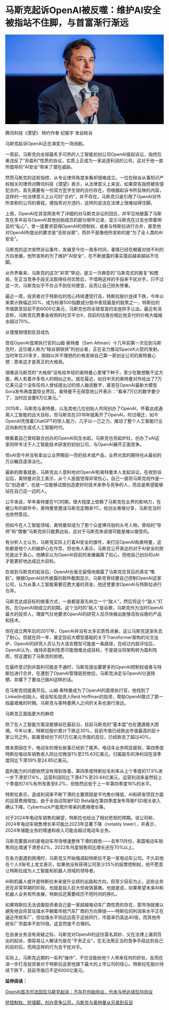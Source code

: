 # 马斯克起诉OpenAI被反噬：维护AI安全被指站不住脚，与首富渐行渐远

![c63aa0606799ff6e8ecfd3c443f9c83f.jpg](https://raw.githubusercontent.com/qqhsx/qqnews_image/main/2024/03/13/马斯克起诉OpenAI被反噬：维护AI安全被指站不住脚，与首富渐行渐远/c63aa0606799ff6e8ecfd3c443f9c83f.jpg)

腾讯科技《潜望》 特约作者 纪振宇 发自硅谷

马斯克起诉OpenAI正在演变为一场闹剧。

一周前，马斯克向全球最炙手可热的人工智能初创公司OpenAI提起诉讼，指控后者违反了“非盈利”性质的协议，实质上正成为一家追逐利润的公司，这对于他一直所倡导的“AI安全”带来了潜在威胁。

然而马斯克的这桩指控，从专业律师角度来看却很难成立。一位在硅谷从事知识产权相关的律师对腾讯科技《潜望》表示，从法律意义上来说，如果原告指控被告侵犯合约，首先需要有一份双方签字生效的合约存在，但根据起诉书所反映的内容，这样的一份法律意义上认可的“合约”，并不存在，马斯克只是引用了OpenAI对外所宣称的公司的章程，便指责对方违约，这样的说法在法律上很难站得住脚。

上周，OpenAI在其官网发布了详细的对马斯克诉讼的回应，并罕见地披露了马斯克在多年前与OpenAI其他创始成员的部分邮件记录，显示马斯克在过去也带着明显的“私心”，曾一度要求获得OpenAI的控制权，或者与特斯拉进行合并，甚至他对OpenAI所提出的要求是“击败谷歌”，而并不是像他所宣称的是“为了全人类的AI安全”。

马斯克的这次突然诉讼事件，发展至今仅一周多时间，事情已经在朝着对他不利的方向发展，他所宣称的为了维护“AI安全”，在不断披露的事实面前越来越站不住脚。

从外界看来，马斯克的这次“非常”举动，是又一次典型的“马斯克式的报复”和搅局，在正当竞争手段无法取得任何优势后，不惜用这样的手段来干扰对手。只不过这一次，马斯克似乎不仅占不到任何便宜，反而让自己损失惨重。

最近一周，投资者对于特斯拉的信心持续遭受打击，特斯拉股价连续下跌，今年以来累计跌幅近30%，成为标普500指数成分股中表现最差的股票之一，特斯拉的市值跌至目前不到6000亿美元，马斯克也将全球首富的宝座拱手让出。最近有消息称，马斯克花费重金收购的社交平台X，目前的估值也相比他支付的价格大幅缩水超过70%。

从惺惺相惜到反目成仇

现任OpenAI首席执行官的山姆·奥特曼（Sam
Altman）十几年前第一次见到马斯克时，这位被人称为“硅谷钢铁侠”的创业者，正在全力推动SpaceX火箭的发射。当时年仅20多岁，刚刚以并不理想的价格卖掉自己第一家创业公司的奥特曼心想：原来这才是真正的大格局。

很难说马斯克的“大格局”没有给年轻的奥特曼心里埋下种子，至少在敢想敢干这方面，两人有着许多惊人的相似之处。就在最近，如日中天的奥特曼对外给出了7万亿美元这个没有任何人曾经提出过的惊人融资数字，甚至在OpenAI最新大模型Sora发布再度震惊业界后，奥特曼不无得意地公开表示：“看来7万亿的数字要少了，当时应该要8万亿美元。”

2015年，马斯克与奥特曼，以及其他几位创始人共同创办了OpenAI，怀着达成通用人工智能的远大目标，但马斯克在2018年就离开了OpenAI，时过境迁，如今OpenAI凭借着ChatGPT的惊人能力，几乎以一己之力，推动了整个人工智能行业迈向新的生成式人工智能时代。

眼看着自己曾经联合创办的OpenAI风生水起，马斯克也另起炉灶，创办了xAI这家同样专注于人工智能技术研发的初创公司，与OpenAI展开正面竞争。

但xAI至今并没有拿出让业界眼前一亮的技术或产品，业界对其的期待也从最初的万众瞩目逐渐淡化。

最新的故事就是，马斯克出人意料地对OpenAI和奥特曼本人发起诉讼，在收到诉讼后，奥特曼对员工表示，从个人层面觉得非常伤心，自己一直将马斯克视作是一位“创造者”，也是一位能够试图创造更好的技术来参与竞争的人，而且是希望能够站在自己这一边的人。

公平来说，早年奥特曼在YC时期，很大程度上依赖了马斯克在业界的影响力，在被公布的邮件中，奥特曼曾邀请马斯克定期来YC，给创业者做分享，马斯克当时也欣然答应。

但如今在人工智能领域，奥特曼却成为了那个众星捧月般的头号人物，曾经的“导师”和“偶像”马斯克却只能靠边站，这对于马斯克来说很可能是难以接受的。

有分析人士认为，马斯克实际上打着AI安全的旗号，来打压OpenAI和奥特曼，这些都是他个人的嫉妒心在作祟，但也有人表示，马斯克公开表达的对于AI安全的担忧是出于真心，他确实认为OpenAI目前的发展偏离了初心，而他自己创办的xAI才能更好地达成远大目标。

在收到马斯克的起诉后，OpenAI也毫无留情地揭露了马斯克在背后的真实“嘴脸”。根据OpenAI对外披露的邮件截图显示，马斯克曾经要自己控制OpenAI这家公司，认为从事人工智能需要花费大量的资金，他还曾要求OpenAI与特斯拉进行合并。

马斯克达成目标的做事方式，一直都是首先树立一个“敌人”，然后将这个“敌人”打败。在OpenAI刚成立的初期，这个当时的“敌人”是谷歌，马斯克作为当时OpenAI最大的投资人，理直气壮地要求OpenAI的研究人员尽快做出能够击败谷歌的产品和技术。

但在成立两年后的2017年，OpenAI并没有太多实质性进展，这让马斯克逐渐失去了耐心。但就在同一年，奠定目前大模型基础的关于Transformer架构的论文出炉，OpenAI的研究人员认为大语言模型可能是一条路径，在经过内部评估后，OpenAI认为，维持非盈利性质可能很难达成目标，于是提议将架构转为盈利性质，但这遭到了马斯克的拒绝。

在最终意识到非盈利可能走不通时，马斯克提出要更多的OpenAI控制权或者与特斯拉进行合并，在遭到了OpenAI管理层拒绝后，马斯克决定与OpenAI分道扬镳，并撂下了要自己做AI这样的话。

在马斯克彻底离开后，山姆·奥特曼成为了OpenAI的首席执行官，他找到了Linkedin创始人、硅谷知名投资人Reid
Hoffman的投资，帮助OpenAI撑过了那一段最艰难的时期。马斯克与奥特曼两人之间的关系也渐行渐远。

马斯克正面临更大的麻烦

除了在人工智能方面没能够站在最前沿，目前马斯克的“基本盘”也在遭遇极大困境。今年以来，特斯拉股价累计下跌近30%，目前市值已经跌出市值最高的前十家公司之列，距离曾经创下的1万亿美元市值的高位，已经跌去了超过40%。

根本原因在于，电动车的增长故事已经到了尾声。电动车业务明显疲软，第四季度特斯拉电动车销售收入同比仅微涨1%至215.63亿美元，归属股东的净利润在该季度同比下滑39%至24.85亿美元。

盈利能力的问题依然没有得到改善。第四季度特斯拉毛利率从上个季度的17.9%进一步下滑至17.6%，运营利润同比下滑47%至20.64亿美元，运营利润率虽然较上个季度的7.6%有所改善至8.2%，但依然远低于上一年第四季度16%的水平。

特斯拉表示，造成利润率不断下滑的主要原因是平均售价降低、AI和研发项目方面的运营费用增加，由于全自动驾驶FSD
Beta版在第四季度发布导致FSD相关收入确认下降，Cybertruck产能爬升带来的费用增长等。

对于2024年电动车销售的展望，特斯拉也给出了相对悲观的预期。该公司称，2024年电动车销售增长率可能比2023年显著下降（notably
lower），并表示，2024年储能业务的增速和收入可能会超过电动车业务。

马斯克要面对的是电动车市场增速整体下滑的趋势——去年11月份，美国电动车销售同比增速下滑至42%，2022年月度销售同比增长还在70%以上。

在各方面遇到困境时，马斯克又开始强调起特斯拉不是一家电动车公司。不久前他在个人X账号上发文表示，如果他没有获得公司至少25%的投票控制权，他不愿意让特斯拉成为人工智能和机器人领域的领导者。

AI和机器人或许是特斯拉未来提升业绩的出路和方向，但至少目前为止，这些业务还在非常早期的阶段，也就是投入巨大但收效甚微。也就是说，如果希望未来AI和机器人业务有所发展，特斯拉还需要经历不短时间的挣扎。

如果特斯拉无法说服投资者自己是一家超越电动车厂商性质的存在，那市场就难以避免地会将其估值水平朝着传统汽车厂商的方向靠拢——特斯拉的利润率水平正在逼近传统车厂，但估值水平则远远高于这些同行，市盈率仍高达40倍，而其他传统车厂市盈率不到10倍，这显然是不合理的。

在自身业务没有突破之际，马斯克对OpenAI的这份莫名其妙、又在法律上漏洞百出的起诉，很容易让人解读为是在“不务正业”，在无法用正当的竞争手段达到自己的目的后，而用这样的行为去干扰对手。

实际上，马斯克近期的一系列“操作”，不仅没能给他个人带来任何的好处，反而在进一步打击投资者对于特斯拉这家他旗下最大的上市公司的信心。特斯拉在股价持续下跌下，目前市值已不足6000亿美元。

**延伸阅读：**

[OpenAI首次司法回应马斯克起诉：不存在创始协议，也未与他达成任何协议](https://news.qq.com/rain/a/20240312A00IQG00)

[抢控制权、挖墙脚、创办竞争公司，马斯克与奥特曼从兄弟到反目](https://news.qq.com/rain/a/20240306A0AE1I00)

